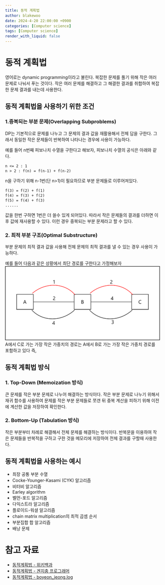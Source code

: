 ```yaml
---
title: 동적 계획법
author: blakewoo
date: 2024-4-20 22:00:00 +0900
categories: [Computer science]
tags: [Computer science]
render_with_liquid: false
---
```


# 동적 계획법
영어로는 dynamic programming이라고 불린다. 복잡한 문제를 풀기 위해 작은 여러 문제로 나눠서 푸는 것이다.
작은 여러 문제를 해결하고 그 해결한 결과를 취합하여 복잡한 문제 결과를 내는데 사용한다.

## 동적 계획법을 사용하기 위한 조건 
### 1.중복되는 부분 문제(Overlapping Subproblems)
DP는 기본적으로 문제를 나누고 그 문제의 결과 값을 재활용해서 전체 답을 구한다.
그래서 동일한 작은 문제들이 반복하여 나타나는 경우에 사용이 가능하다.

예를 들어 n번째 피보나치 수열을 구한다고 해보자,
피보나치 수열의 공식은 아래와 같다.
```
n <= 2 : 1
n > 2 : f(n) = f(n-1) + f(n-2)
```
n을 구하기 위해 n-1번(단 n>1)이 필요하므로 부분 문제들로 이루어져있다. 
```
f(3) = f(2) + f(1)
f(4) = f(3) + f(2)
f(5) = f(4) + f(3)
......
```
값을 한번 구하면 1번은 더 쓸수 있게 되어있다. 따라서 작은 문제들의 결과를 더하면
이후 값에 재사용할 수 있다. 이런 경우 중복되는 부분 문제라고 할 수 있다.

### 2. 최적 부분 구조(Optimal Substructure)
부분 문제의 최적 결과 값을 사용해 전체 문제의 최적 결과를 낼 수 있는 경우 사용이 가능하다.

예를 들어 다음과 같은 상황에서 최단 경로를 구한다고 가정해보자    
![img.png](/assets/blog/cs/shortest_path.png)   
A에서 C로 가는 가장 작은 가중치의 경로는 A에서 B로 가는 가장 작은 가중치 경로를 포함하고 있다
즉, 


## 동적 계획법 방식
### 1. Top-Down (Memoization 방식)
큰 문제를 작은 부분 문제로 나누어 해결하는 방식이다.
작은 부분 문제로 나누기 위해서 재귀 함수를 사용하여 문제를 작은 부분 문제들로 쪼갠 뒤
중복 계산을 피하기 위해 이전에 계산한 값을 저장하여 확인한다.

### 2. Bottom-Up (Tabulation 방식)
작은 부분부터 차례로 해결해서 전체 문제를 해결하는 방식이다. 반복문을 이용하여 작은 문제들을
반복적을 구하고 구한 것을 메모리에 저장하여 전체 결과를 구할때 사용한다.
   
## 동적 계획법을 사용하는 예시
- 최장 공통 부분 수열
- Cocke-Younger-Kasami (CYK) 알고리즘
- 비터비 알고리즘
- Earley algorithm
- 벨먼-포드 알고리즘
- 다익스트라 알고리즘
- 플로이드-워셜 알고리즘
- chain matrix multiplication의 최적 곱셈 순서
- 부분집합 합 알고리즘
- 배낭 문제

# 참고 자료
- [동적계획법 - 위키백과](https://ko.wikipedia.org/wiki/%EB%8F%99%EC%A0%81_%EA%B3%84%ED%9A%8D%EB%B2%95)
- [동적계획법 - 겐지충 프로그래머](https://hongjw1938.tistory.com/47)
- [동적계획법 - boyeon_jeong.log](https://velog.io/@boyeon_jeong/%EB%8F%99%EC%A0%81%EA%B3%84%ED%9A%8D%EB%B2%95Dynamic-Programming)
